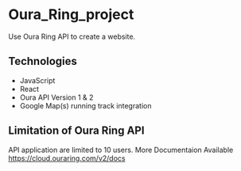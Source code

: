# Oura_Ring_project
Use Oura Ring API to create a website. 

## Technologies
- JavaScript
- React
- Oura API Version 1 & 2
- Google Map(s) running track integration

## Limitation of Oura Ring API
API application are limited to 10 users. More Documentaion Available https://cloud.ouraring.com/v2/docs
